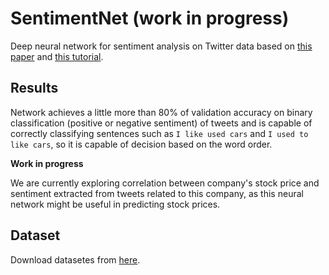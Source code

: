 # SentimentNet (work in progress)

Deep neural network for sentiment analysis on Twitter data based on [this paper](https://arxiv.org/pdf/1508.06615.pdf) and [this tutorial](https://charlesashby.github.io/2017/06/05/sentiment-analysis-with-char-lstm/).

## Results

Network achieves a little more than 80% of validation accuracy on binary classification (positive or negative sentiment) of tweets and is capable of correctly classifying sentences such as `I like used cars` and `I used to like cars`, so it is capable of decision based on the word order.

**Work in progress**

We are currently exploring correlation between company's stock price and sentiment extracted from tweets related to this company, as this neural network might be useful in predicting stock prices. 

## Dataset

Download datasetes from [here](http://help.sentiment140.com/for-students/).
